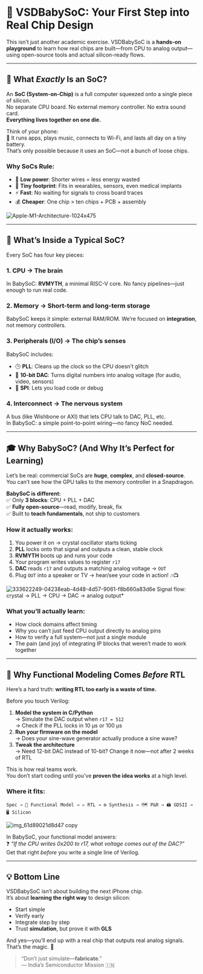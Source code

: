 # 🧠 VSDBabySoC: Your First Step into Real Chip Design

This isn’t just another academic exercise. VSDBabySoC is a **hands-on playground** to learn how real chips are built—from CPU to analog output—using open-source tools and actual silicon-ready flows.

---

## 🤔 What *Exactly* Is an SoC?

An **SoC (System-on-Chip)** is a full computer squeezed onto a single piece of silicon.  
No separate CPU board. No external memory controller. No extra sound card.  
**Everything lives together on one die.**

Think of your phone:  
📱 It runs apps, plays music, connects to Wi-Fi, and lasts all day on a tiny battery.  
That’s only possible because it uses an SoC—not a bunch of loose chips.

### Why SoCs Rule:
- 🔋 **Low power**: Shorter wires = less energy wasted  
- 📏 **Tiny footprint**: Fits in wearables, sensors, even medical implants  
- ⚡ **Fast**: No waiting for signals to cross board traces  
- 💰 **Cheaper**: One chip > ten chips + PCB + assembly

![Apple-M1-Architecture-1024x475](https://github.com/user-attachments/assets/a3428bc5-1ddd-4bdc-b3a6-10a74205c8d8)

---

## 🔧 What’s Inside a Typical SoC?

Every SoC has four key pieces:

### 1. **CPU** → The brain  
In BabySoC: **RVMYTH**, a minimal RISC-V core. No fancy pipelines—just enough to run real code.

### 2. **Memory** → Short-term and long-term storage  
BabySoC keeps it simple: external RAM/ROM. We’re focused on **integration**, not memory controllers.

### 3. **Peripherals (I/O)** → The chip’s senses  
BabySoC includes:
- 🕒 **PLL**: Cleans up the clock so the CPU doesn’t glitch
- 📡 **10-bit DAC**: Turns digital numbers into analog voltage (for audio, video, sensors)
- 🔌 **SPI**: Lets you load code or debug

### 4. **Interconnect** → The nervous system  
A bus (like Wishbone or AXI) that lets CPU talk to DAC, PLL, etc.  
In BabySoC: a simple point-to-point wiring—no fancy NoC needed.

---

## 🎓 Why BabySoC? (And Why It’s Perfect for Learning)

Let’s be real: commercial SoCs are **huge**, **complex**, and **closed-source**.  
You can’t see how the GPU talks to the memory controller in a Snapdragon.

**BabySoC is different:**  
✅ Only **3 blocks**: CPU + PLL + DAC  
✅ **Fully open-source**—read, modify, break, fix  
✅ Built to **teach fundamentals**, not ship to customers

### How it actually works:
1. You power it on → crystal oscillator starts ticking  
2. **PLL** locks onto that signal and outputs a clean, stable clock  
3. **RVMYTH** boots up and runs your code  
4. Your program writes values to register `r17`  
5. **DAC** reads `r17` and outputs a matching analog voltage → `OUT`  
6. Plug `OUT` into a speaker or TV → hear/see your code in action! 🎶📺

![333622249-04238eab-4d48-4d57-9061-f8b660a83d6e](https://github.com/user-attachments/assets/38253bb7-b658-496d-a043-15402219e089)
Signal flow: crystal → PLL → CPU → DAC → analog output*

### What you’ll actually learn:
- How clock domains affect timing  
- Why you can’t just feed CPU output directly to analog pins  
- How to verify a full system—not just a single module  
- The pain (and joy) of integrating IP blocks that weren’t made to work together

---

## 🧪 Why Functional Modeling Comes *Before* RTL

Here’s a hard truth: **writing RTL too early is a waste of time.**

Before you touch Verilog:
1. **Model the system in C/Python**  
   → Simulate the DAC output when `r17 = 512`  
   → Check if the PLL locks in 10 µs or 100 µs  
2. **Run your firmware on the model**  
   → Does your sine-wave generator actually produce a sine wave?  
3. **Tweak the architecture**  
   → Need 12-bit DAC instead of 10-bit? Change it now—not after 2 weeks of RTL

This is how real teams work.  
You don’t start coding until you’ve **proven the idea works** at a high level.

### Where it fits:
```
Spec → 🧠 Functional Model → ✍️ RTL → ⚙️ Synthesis → 🗺️ P&R → 🖨️ GDSII → 🖥️ Silicon
```

![img_61d89021d8d47 copy](https://github.com/user-attachments/assets/54b5e8f9-f03d-4b53-a535-859360589119)

In BabySoC, your functional model answers:  
❓ *“If the CPU writes 0x200 to r17, what voltage comes out of the DAC?”*  
Get that right *before* you write a single line of Verilog.

---

## 💡 Bottom Line

VSDBabySoC isn’t about building the next iPhone chip.  
It’s about **learning the right way** to design silicon:  
- Start simple  
- Verify early  
- Integrate step by step  
- Trust **simulation**, but prove it with **GLS**  

And yes—you’ll end up with a real chip that outputs real analog signals.  
That’s the magic. 🔮

> “Don’t just simulate—**fabricate**.”  
> — India’s Semiconductor Mission 🇮🇳
